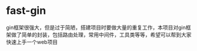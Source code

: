 # fast-gin
gin框架很强大，但是过于简陋，搭建项目时要做大量的重复工作，本项目对gin框架做了简单的封装，包括路由处理，常用中间件，工具类等等，希望可以帮到大家快速上手一个web项目




